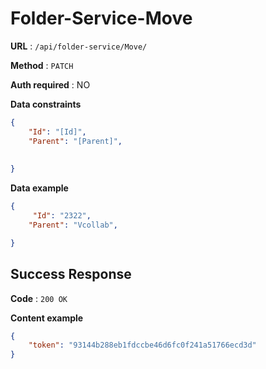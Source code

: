 # Folder-Service-Move

**URL** : `/api/folder-service/Move/`

**Method** : `PATCH`

**Auth required** : NO

**Data constraints**

```json
{
    "Id": "[Id]",
    "Parent": "[Parent]",
    
    
}
```
**Data example**

```json
{
     "Id": "2322",
    "Parent": "Vcollab",

}
```

## Success Response

**Code** : `200 OK`

**Content example**

```json
{
    "token": "93144b288eb1fdccbe46d6fc0f241a51766ecd3d"
}
```